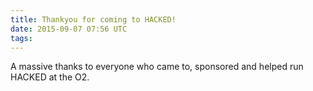 ```yaml
---
title: Thankyou for coming to HACKED!
date: 2015-09-07 07:56 UTC
tags:
---
```


A massive thanks to everyone who came to, sponsored and helped run HACKED at the O2.
